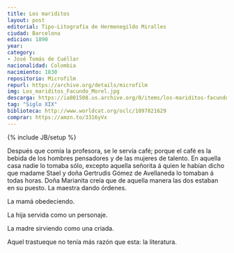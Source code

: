 ```yaml
---
title: Los mariditos
layout: post	
editorial: Tipo-Litografía de Hermenegildo Miralles
ciudad: Barcelona
edicion: 1890
year: 
category: 
- José Tomás de Cuéllar
nacionalidad: Colombia
nacimiento: 1830
repositorio: Microfilm
repurl: https://archive.org/details/microfilm
img: Los_mariditos_Facundo_Morel.jpg
descarga: https://ia801508.us.archive.org/0/items/los-mariditos-facundo/Los%20mariditos%20-%20Facundo.pdf
tag: "Siglo XIX"
biblioteca: http://www.worldcat.org/oclc/1097821629
comprar: https://amzn.to/3316yVx
---
```

{% include JB/setup %}

Después que comía la profesora, se le servía café; porque el café es la bebida de los hombres pensadores y de las mujeres de talento. En aquella casa nadie lo tomaba sólo, excepto aquella señorita á quien le habían dicho que madame Stael y doña Gertrudis Gómez de Avellaneda lo tomaban á todas horas. 
Doña Marianita creía que de aquella manera las dos estaban en su puesto. La maestra dando órdenes. 
 
La mamá obedeciendo. 
 
La hija servida como un personaje. 
 
La madre sirviendo como una criada. 
 
Aquel trastueque no tenía más razón que esta: la literatura.
